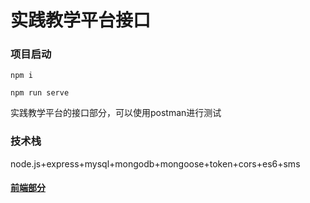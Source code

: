 # 实践教学平台接口


### 项目启动


 `npm i` 
  
 `npm run serve`


实践教学平台的接口部分，可以使用postman进行测试

### 技术栈

node.js+express+mysql+mongodb+mongoose+token+cors+es6+sms

#### [前端部分](https://github.com/zhangrenyuan123/teaching_platform)

